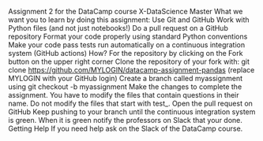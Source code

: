 Assignment 2 for the DataCamp course X-DataScience Master
What we want you to learn by doing this assignment:
Use Git and GitHub
Work with Python files (and not just notebooks!)
Do a pull request on a GitHub repository
Format your code properly using standard Python conventions
Make your code pass tests run automatically on a continuous integration system (GitHub actions)
How?
For the repository by clicking on the Fork button on the upper right corner
Clone the repository of your fork with: git clone https://github.com/MYLOGIN/datacamp-assignment-pandas (replace MYLOGIN with your GitHub login)
Create a branch called myassignment using git checkout -b myassignment
Make the changes to complete the assignment. You have to modify the files that contain questions in their name. Do not modify the files that start with test_.
Open the pull request on GitHub
Keep pushing to your branch until the continuous integration system is green.
When it is green notify the professors on Slack that your done.
Getting Help
If you need help ask on the Slack of the DataCamp course.